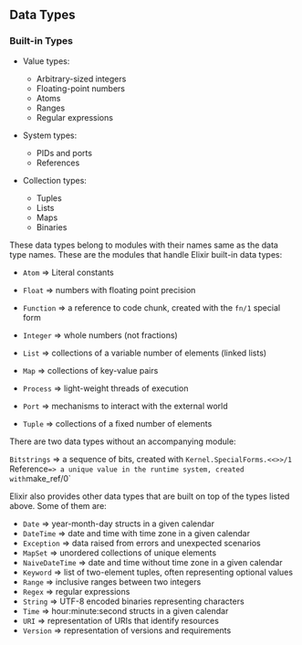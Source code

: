 ## Data Types

### Built-in Types

- Value types:

  - Arbitrary-sized integers
  - Floating-point numbers
  - Atoms
  - Ranges
  - Regular expressions

- System types:

  - PIDs and ports
  - References

- Collection types:

  - Tuples
  - Lists
  - Maps
  - Binaries

These data types belong to modules with their names same as the data type names.
These are the modules that handle Elixir built-in data types:

- `Atom` => Literal constants

- `Float` => numbers with floating point precision

- `Function` => a reference to code chunk, created with the `fn/1` special form

- `Integer` => whole numbers (not fractions)

- `List` => collections of a variable number of elements (linked lists)

- `Map` => collections of key-value pairs

- `Process` => light-weight threads of execution

- `Port` => mechanisms to interact with the external world

- `Tuple` => collections of a fixed number of elements

There are two data types without an accompanying module:

`Bitstrings` => a sequence of bits, created with `Kernel.SpecialForms.<<>>/1 `Reference`=> a unique value in the runtime system, created with`make_ref/0`

Elixir also provides other data types that are built on top of the types listed above. Some of them are:

- `Date` => year-month-day structs in a given calendar
- `DateTime` => date and time with time zone in a given calendar
- `Exception` => data raised from errors and unexpected scenarios
- `MapSet` => unordered collections of unique elements
- `NaiveDateTime` => date and time without time zone in a given calendar
- `Keyword` => list of two-element tuples, often representing optional values
- `Range` => inclusive ranges between two integers
- `Regex` => regular expressions
- `String` => UTF-8 encoded binaries representing characters
- `Time` => hour:minute:second structs in a given calendar
- `URI` => representation of URIs that identify resources
- `Version` => representation of versions and requirements
